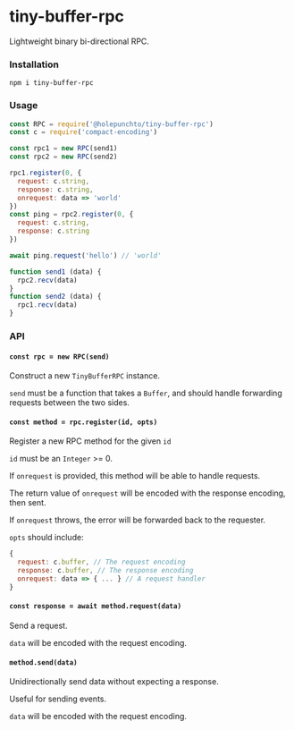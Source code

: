 # tiny-buffer-rpc
Lightweight binary bi-directional RPC.

### Installation
```
npm i tiny-buffer-rpc
```
  
### Usage
```js
const RPC = require('@holepunchto/tiny-buffer-rpc')  
const c = require('compact-encoding')

const rpc1 = new RPC(send1)
const rpc2 = new RPC(send2)

rpc1.register(0, {
  request: c.string,
  response: c.string,
  onrequest: data => 'world'
})
const ping = rpc2.register(0, {
  request: c.string,
  response: c.string
})

await ping.request('hello') // 'world'

function send1 (data) {
  rpc2.recv(data)
}
function send2 (data) {
  rpc1.recv(data)
}
```

### API

#### `const rpc = new RPC(send)`
Construct a new `TinyBufferRPC` instance.

`send` must be a function that takes a `Buffer`, and should handle forwarding requests
between the two sides.

#### `const method = rpc.register(id, opts)`
Register a new RPC method for the given `id`

`id` must be an `Integer` >= 0.

If `onrequest` is provided, this method will be able to handle requests.

The return value of `onrequest` will be encoded with the response encoding, then sent.

If `onrequest` throws, the error will be forwarded back to the requester.

`opts` should include:
```js
{
  request: c.buffer, // The request encoding
  response: c.buffer, // The response encoding
  onrequest: data => { ... } // A request handler
}
```

#### `const response = await method.request(data)`
Send a request.

`data` will be encoded with the request encoding.

#### `method.send(data)`
Unidirectionally send data without expecting a response.

Useful for sending events.

`data` will be encoded with the request encoding.

